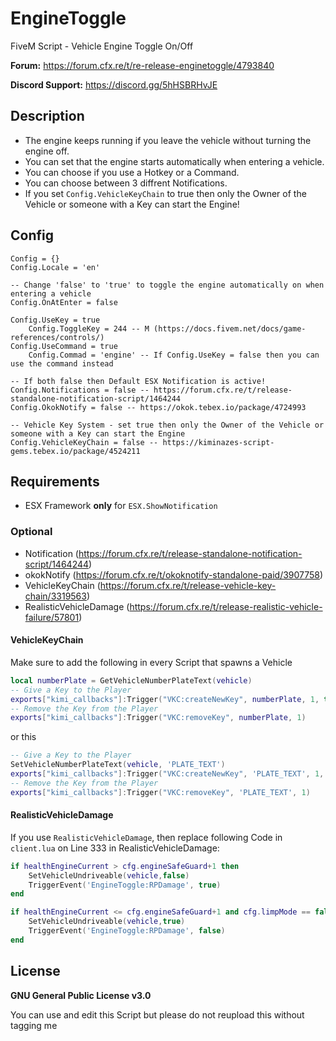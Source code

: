 # EngineToggle
FiveM Script - Vehicle Engine Toggle On/Off

**Forum:** https://forum.cfx.re/t/re-release-enginetoggle/4793840

**Discord Support:** https://discord.gg/5hHSBRHvJE

## Description
* The engine keeps running if you leave the vehicle without turning the engine off.
* You can set that the engine starts automatically when entering a vehicle.
* You can choose if you use a Hotkey or a Command.
* You can choose between 3 diffrent Notifications.
* If you set `Config.VehicleKeyChain` to true then only the Owner of the Vehicle or someone with a Key can start the Engine!

## Config
```
Config = {}
Config.Locale = 'en'

-- Change 'false' to 'true' to toggle the engine automatically on when entering a vehicle
Config.OnAtEnter = false

Config.UseKey = true
    Config.ToggleKey = 244 -- M (https://docs.fivem.net/docs/game-references/controls/)
Config.UseCommand = true
    Config.Commad = 'engine' -- If Config.UseKey = false then you can use the command instead

-- If both false then Default ESX Notification is active!
Config.Notifications = false -- https://forum.cfx.re/t/release-standalone-notification-script/1464244
Config.OkokNotify = false -- https://okok.tebex.io/package/4724993

-- Vehicle Key System - set true then only the Owner of the Vehicle or someone with a Key can start the Engine
Config.VehicleKeyChain = false -- https://kiminazes-script-gems.tebex.io/package/4524211
```

## Requirements
* ESX Framework **only** for `ESX.ShowNotification`
### Optional
* Notification (https://forum.cfx.re/t/release-standalone-notification-script/1464244)
* okokNotify (https://forum.cfx.re/t/okoknotify-standalone-paid/3907758)
* VehicleKeyChain (https://forum.cfx.re/t/release-vehicle-key-chain/3319563)
* RealisticVehicleDamage (https://forum.cfx.re/t/release-realistic-vehicle-failure/57801)
#### VehicleKeyChain
Make sure to add the following in every Script that spawns a Vehicle
```lua
local numberPlate = GetVehicleNumberPlateText(vehicle)
-- Give a Key to the Player
exports["kimi_callbacks"]:Trigger("VKC:createNewKey", numberPlate, 1, true)
-- Remove the Key from the Player
exports["kimi_callbacks"]:Trigger("VKC:removeKey", numberPlate, 1)
```
or this
```lua
-- Give a Key to the Player
SetVehicleNumberPlateText(vehicle, 'PLATE_TEXT')
exports["kimi_callbacks"]:Trigger("VKC:createNewKey", 'PLATE_TEXT', 1, true)
-- Remove the Key from the Player
exports["kimi_callbacks"]:Trigger("VKC:removeKey", 'PLATE_TEXT', 1)
```
#### RealisticVehicleDamage
If you use `RealisticVehicleDamage`, then replace following Code in `client.lua` on Line 333 in RealisticVehicleDamage:
```lua
if healthEngineCurrent > cfg.engineSafeGuard+1 then
    SetVehicleUndriveable(vehicle,false)
    TriggerEvent('EngineToggle:RPDamage', true)
end

if healthEngineCurrent <= cfg.engineSafeGuard+1 and cfg.limpMode == false then
    SetVehicleUndriveable(vehicle,true)
    TriggerEvent('EngineToggle:RPDamage', false)
end
```

## License
**GNU General Public License v3.0**

You can use and edit this Script but please do not reupload this without tagging me
